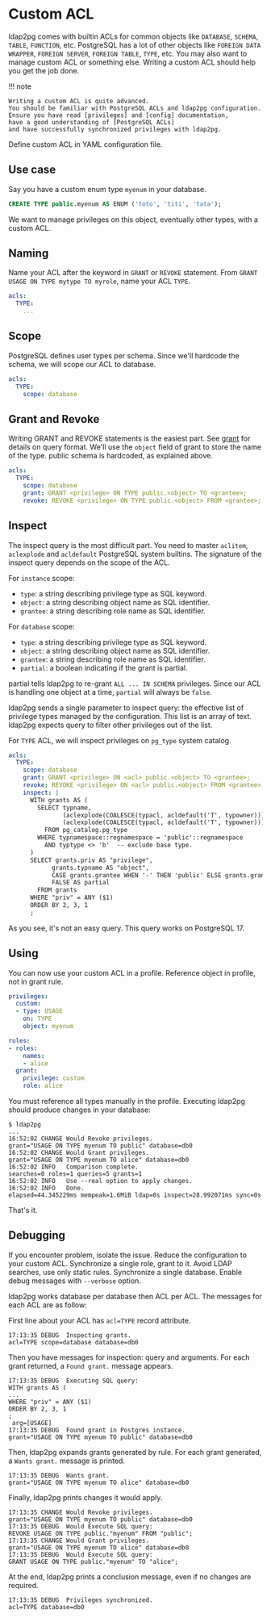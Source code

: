 <h1>Custom ACL</h1>

ldap2pg comes with builtin ACLs for common objects like `DATABASE`, `SCHEMA`, `TABLE`, `FUNCTION`, etc.
PostgreSQL has a lot of other objects like `FOREIGN DATA WRAPPER`, `FOREIGN SERVER`, `FOREIGN TABLE`, `TYPE`, etc.
You may also want to manage custom ACL or something else.
Writing a custom ACL should help you get the job done.

!!! note

    Writing a custom ACL is quite advanced.
    You should be familiar with PostgreSQL ACLs and ldap2pg configuration.
    Ensure you have read [privileges] and [config] documentation,
    have a good understanding of [PostgreSQL ACLs]
    and have successfully synchronized privileges with ldap2pg.


Define custom ACL in YAML configuration file.

## Use case

Say you have a custom enum type `myenum` in your database.

``` sql
CREATE TYPE public.myenum AS ENUM ('toto', 'titi', 'tata');
```

We want to manage privileges on this object,
eventually other types,
with a custom ACL.


## Naming

Name your ACL after the keyword in `GRANT` or `REVOKE` statement.
From `GRANT USAGE ON TYPE mytype TO myrole`, name your ACL `TYPE`.


```yaml
acls:
  TYPE:
    ...
```


## Scope

PostgreSQL defines user types per schema.
Since we'll hardcode the schema,
we will scope our ACL to database.

``` yaml
acls:
  TYPE:
    scope: database
```


## Grant and Revoke

Writing GRANT and REVOKE statements is the easiest part.
See [grant](../config.md#acls-grant) for details on query format.
We'll use the `object` field of grant to store the name of the type.
public schema is hardcoded, as explained above.

```yaml
acls:
  TYPE:
    scope: database
    grant: GRANT <privilege> ON TYPE public.<object> TO <grantee>;
    revoke: REVOKE <privilege> ON TYPE public.<object> FROM <grantee>;
```

## Inspect

The inspect query is the most difficult part.
You need to master `aclitem`, `aclexplode` and `acldefault` PostgreSQL system builtins.
The signature of the inspect query depends on the scope of the ACL.

For `instance` scope:

- `type`: a string describing privilege type as SQL keyword.
- `object`: a string describing object name as SQL identifier.
- `grantee`: a string describing role name as SQL identifier.

For `database` scope:

- `type`: a string describing privilege type as SQL keyword.
- `object`: a string describing object name as SQL identifier.
- `grantee`: a string describing role name as SQL identifier.
- `partial`: a boolean indicating if the grant is partial.

partial tells ldap2pg to re-grant `ALL ... IN SCHEMA` privileges.
Since our ACL is handling one object at a time, `partial` will always be `false`.

ldap2pg sends a single parameter to inspect query: the effective list of privilege types managed by the configuration.
This list is an array of text.
ldap2pg expects query to filter other privileges out of the list.

For `TYPE` ACL, we will inspect privileges on `pg_type` system catalog.

``` yaml
acls:
  TYPE:
    scope: database
    grant: GRANT <privilege> ON <acl> public.<object> TO <grantee>;
    revoke: REVOKE <privilege> ON <acl> public.<object> FROM <grantee>;
    inspect: |
      WITH grants AS (
        SELECT typname,
               (aclexplode(COALESCE(typacl, acldefault('T', typowner)))).privilege_type AS priv,
               (aclexplode(COALESCE(typacl, acldefault('T', typowner)))).grantee::regrole::text AS grantee
          FROM pg_catalog.pg_type
        WHERE typnamespace::regnamespace = 'public'::regnamespace
          AND typtype <> 'b'  -- exclude base type.
      )
      SELECT grants.priv AS "privilege",
            grants.typname AS "object",
            CASE grants.grantee WHEN '-' THEN 'public' ELSE grants.grantee END AS grantee,
            FALSE AS partial
        FROM grants
      WHERE "priv" = ANY ($1)
      ORDER BY 2, 3, 1
      ;
```

As you see, it's not an easy query.
This query works on PostgreSQL 17.


## Using

You can now use your custom ACL in a profile.
Reference object in profile, not in grant rule.

```yaml
privileges:
  custom:
  - type: USAGE
    on: TYPE
    object: myenum

rules:
- roles:
    names:
    - alice
  grant:
    privilege: custom
    role: alice
```

You must reference all types manually in the profile.
Executing ldap2pg should produce changes in your database:

``` console
$ ldap2pg
...
16:52:02 CHANGE Would Revoke privileges.                         grant="USAGE ON TYPE myenum TO public" database=db0
16:52:02 CHANGE Would Grant privileges.                          grant="USAGE ON TYPE myenum TO alice" database=db0
16:52:02 INFO   Comparison complete.                             searches=0 roles=1 queries=5 grants=1
16:52:02 INFO   Use --real option to apply changes.
16:52:02 INFO   Done.                                            elapsed=44.345229ms mempeak=1.6MiB ldap=0s inspect=28.992071ms sync=0s
```

That's it.


## Debugging

If you encounter problem, isolate the issue.
Reduce the configuration to your custom ACL.
Synchronize a single role, grant to it.
Avoid LDAP searches, use only static rules.
Synchronize a single database.
Enable debug messages with `--verbose` option.

ldap2pg works database per database then ACL per ACL.
The messages for each ACL are as follow:

First line about your ACL has `acl=TYPE` record attribute.

```
17:13:35 DEBUG  Inspecting grants.                               acl=TYPE scope=database database=db0
```

Then you have messages for inspection: query and arguments.
For each grant returned, a `Found grant.` message appears.

```
17:13:35 DEBUG  Executing SQL query:
WITH grants AS (
...
WHERE "priv" = ANY ($1)
ORDER BY 2, 3, 1
;
 arg=[USAGE]
17:13:35 DEBUG  Found grant in Postgres instance.                grant="USAGE ON TYPE myenum TO public" database=db0
```

Then, ldap2pg expands grants generated by rule.
For each grant generated, a `Wants grant.` message is printed.

```
17:13:35 DEBUG  Wants grant.                                     grant="USAGE ON TYPE myenum TO alice" database=db0
```

Finally, ldap2pg prints changes it would apply.

```
17:13:35 CHANGE Would Revoke privileges.                         grant="USAGE ON TYPE myenum TO public" database=db0
17:13:35 DEBUG  Would Execute SQL query:
REVOKE USAGE ON TYPE public."myenum" FROM "public";
17:13:35 CHANGE Would Grant privileges.                          grant="USAGE ON TYPE myenum TO alice" database=db0
17:13:35 DEBUG  Would Execute SQL query:
GRANT USAGE ON TYPE public."myenum" TO "alice";
```

At the end, ldap2pg prints a conclusion message, even if no changes are required.

```
17:13:35 DEBUG  Privileges synchronized.                         acl=TYPE database=db0
```

